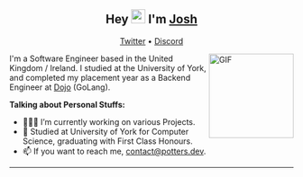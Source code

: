 <h2 align="center">Hey <img src="https://media.giphy.com/media/hvRJCLFzcasrR4ia7z/giphy.gif" width="25px"> I'm <a href="https://www.potters.dev">Josh</a></h2>
<p align="center">
  <a href="https://twitter.com/PottersMC_">Twitter</a> • 
  <a href="https://www.discordapp.com/users/203237531481931776/">Discord</a>  
</p>

<img align="right" height="150rem" alt="GIF" src="https://media4.giphy.com/media/RbDKaczqWovIugyJmW/200w.webp?cid=ecf05e47yrznhyd4w1cnwbe3hlilpmls3c0mrsymhdzmzp5z&rid=200w.webp" />

I'm a Software Engineer based in the United Kingdom / Ireland. I studied at the University of York, and completed my placement year as a Backend Engineer at [Dojo](https://dojo.tech/) (GoLang).

**Talking about Personal Stuffs:**

- 👨🏽‍💻  I’m currently working on various Projects.
- 💬  Studied at University of York for Computer Science, graduating with First Class Honours.
- 📫  If you want to reach me, contact@potters.dev.

***
